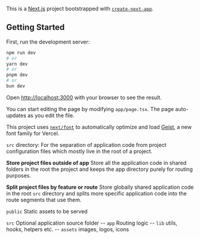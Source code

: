 This is a [Next.js](https://nextjs.org) project bootstrapped with [`create-next-app`](https://nextjs.org/docs/app/api-reference/cli/create-next-app).

## Getting Started

First, run the development server:

```bash
npm run dev
# or
yarn dev
# or
pnpm dev
# or
bun dev
```

Open [http://localhost:3000](http://localhost:3000) with your browser to see the result.

You can start editing the page by modifying `app/page.tsx`. The page auto-updates as you edit the file.

This project uses [`next/font`](https://nextjs.org/docs/app/building-your-application/optimizing/fonts) to automatically optimize and load [Geist](https://vercel.com/font), a new font family for Vercel.

`src` directory:
For the separation of application code from project configuration files which mostly live in the root of a project.

**Store project files outside of app**
Store all the application code in shared folders in the root the project and keeps the app directory purely for routing purposes.

**Split project files by feature or route**
Store globally shared application code in the root `src` directory and splits more specific application code into the route segments that use them.

`public` Static assets to be served

`src` Optional application source folder
-- `app` Routing logic
-- `lib` utils, hooks, helpers etc.
-- `assets` images, logos, icons
